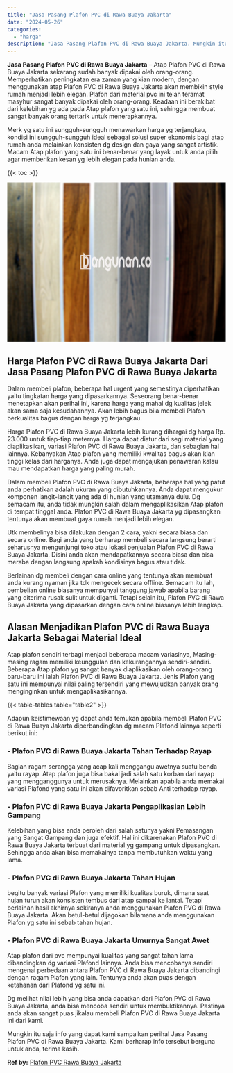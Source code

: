 ```yaml
---
title: "Jasa Pasang Plafon PVC di Rawa Buaya Jakarta"
date: "2024-05-26"
categories: 
  - "harga"
description: "Jasa Pasang Plafon PVC di Rawa Buaya Jakarta. Mungkin itu saja info yang dapat kami sampaikan perihal Jasa Pasang Plafon PVC di Rawa Buaya Jakarta. Kami berh..."
---
```


**Jasa Pasang Plafon PVC di Rawa Buaya Jakarta** – Atap Plafon PVC di Rawa Buaya Jakarta sekarang sudah banyak dipakai oleh orang-orang. Memperhatikan peningkatan era zaman yang kian modern, dengan menggunakan atap Plafon PVC di Rawa Buaya Jakarta akan membikin style rumah menjadi lebih elegan. Plafon dari material pvc ini telah teramat masyhur sangat banyak dipakai oleh orang-orang. Keadaan ini berakibat dari kelebihan yg ada pada Atap plafon yang satu ini, sehingga membuat sangat banyak orang tertarik untuk menerapkannya.

Merk yg satu ini sungguh-sungguh menawarkan harga yg terjangkau, kondisi ini sungguh-sungguh ideal sebagai solusi super ekonomis bagi atap rumah anda melainkan konsisten dg design dan gaya yang sangat artistik. Macam Atap plafon yang satu ini benar-benar yang layak untuk anda pilih agar memberikan kesan yg lebih elegan pada hunian anda.

{{< toc >}}

![Jasa Pasang Plafon PVC di Rawa Buaya Jakarta](/images/flafond-pvc-murah28.png)

## Harga Plafon PVC di Rawa Buaya Jakarta Dari Jasa Pasang Plafon PVC di Rawa Buaya Jakarta

Dalam membeli plafon, beberapa hal urgent yang semestinya diperhatikan yaitu tingkatan harga yang dipasarkannya. Seseorang benar-benar menetapkan akan perihal ini, karena harga yang mahal dg kualitas jelek akan sama saja kesudahannya. Akan lebih bagus bila membeli Plafon berkualitas bagus dengan harga yg terjangkau.

Harga Plafon PVC di Rawa Buaya Jakarta lebih kurang dihargai dg harga Rp. 23.000 untuk tiap-tiap meternya. Harga dapat diatur dari segi material yang diaplikasikan, variasi Plafon PVC di Rawa Buaya Jakarta, dan sebagian hal lainnya. Kebanyakan Atap plafon yang memiliki kwalitas bagus akan kian tinggi kelas dari harganya. Anda juga dapat mengajukan penawaran kalau mau mendapatkan harga yang paling murah.

Dalam membeli Plafon PVC di Rawa Buaya Jakarta, beberapa hal yang patut anda perhatikan adalah ukuran yang dibutuhkannya. Anda dapat mengukur komponen langit-langit yang ada di hunian yang utamanya dulu. Dg semacam itu, anda tidak mungkin salah dalam mengaplikasikan Atap plafon di tempat tinggal anda. Plafon PVC di Rawa Buaya Jakarta yg dipasangkan tentunya akan membuat gaya rumah menjadi lebih elegan.

Utk membelinya bisa dilakukan dengan 2 cara, yakni secara biasa dan secara online. Bagi anda yang berharap membeli secara langsung berarti seharusnya mengunjungi toko atau lokasi penjualan Plafon PVC di Rawa Buaya Jakarta. Disini anda akan mendapatkannya secara biasa dan bisa meraba dengan langsung apakah kondisinya bagus atau tidak.

Berlainan dg membeli dengan cara online yang tentunya akan membuat anda kurang nyaman jika tdk mengecek secara offline. Semacam itu lah, pembelian online biasanya mempunyai tanggung jawab apabila barang yang diterima rusak sulit untuk diganti. Tetapi selain itu, Plafon PVC di Rawa Buaya Jakarta yang dipasarkan dengan cara online biasanya lebih lengkap.

## Alasan Menjadikan Plafon PVC di Rawa Buaya Jakarta Sebagai Material Ideal

Atap plafon sendiri terbagi menjadi beberapa macam variasinya, Masing-masing ragam memiliki keunggulan dan kekurangannya sendiri-sendiri. Beberapa Atap plafon yg sangat banyak diaplikasikan oleh orang-orang baru-baru ini ialah Plafon PVC di Rawa Buaya Jakarta. Jenis Plafon yang satu ini mempunyai nilai paling tersendiri yang mewujudkan banyak orang menginginkan untuk mengaplikasikannya.

{{< table-tables table="table2" >}}

Adapun keistimewaan yg dapat anda temukan apabila membeli Plafon PVC di Rawa Buaya Jakarta diperbandingkan dg macam Plafond lainnya seperti berikut ini:

### \- Plafon PVC di Rawa Buaya Jakarta Tahan Terhadap Rayap

Bagian ragam serangga yang acap kali menggangu awetnya suatu benda yaitu rayap. Atap plafon juga bisa bakal jadi salah satu korban dari rayap yang mengganggunya untuk merusaknya. Melainkan apabila anda memakai variasi Plafond yang satu ini akan difavoritkan sebab Anti terhadap rayap.

### \- Plafon PVC di Rawa Buaya Jakarta Pengaplikasian Lebih Gampang

Kelebihan yang bisa anda peroleh dari salah satunya yakni Pemasangan yang Sangat Gampang dan juga efektif. Hal ini dikarenakan Plafon PVC di Rawa Buaya Jakarta terbuat dari material yg gampang untuk dipasangkan. Sehingga anda akan bisa memakainya tanpa membutuhkan waktu yang lama.

### \- Plafon PVC di Rawa Buaya Jakarta Tahan Hujan

begitu banyak variasi Plafon yang memiliki kualitas buruk, dimana saat hujan turun akan konsisten tembus dari atap sampai ke lantai. Tetapi berlainan hasil akhirnya sekiranya anda menggunakan Plafon PVC di Rawa Buaya Jakarta. Akan betul-betul dijagokan bilamana anda menggunakan Plafon yg satu ini sebab tahan hujan.

### \- Plafon PVC di Rawa Buaya Jakarta Umurnya Sangat Awet

Atap plafon dari pvc mempunyai kualitas yang sangat tahan lama dibandingkan dg variasi Plafond lainnya. Anda bisa mencobanya sendiri mengenai perbedaan antara Plafon PVC di Rawa Buaya Jakarta dibandingi dengan ragam Plafon yang lain. Tentunya anda akan puas dengan ketahanan dari Plafond yg satu ini.

Dg melihat nilai lebih yang bisa anda dapatkan dari Plafon PVC di Rawa Buaya Jakarta, anda bisa mencoba sendiri untuk membuktikannya. Pastinya anda akan sangat puas jikalau membeli Plafon PVC di Rawa Buaya Jakarta ini dari kami.

Mungkin itu saja info yang dapat kami sampaikan perihal Jasa Pasang Plafon PVC di Rawa Buaya Jakarta. Kami berharap info tersebut berguna untuk anda, terima kasih.

**Ref by:** [Plafon PVC Rawa Buaya Jakarta](https://id.wikipedia.org/wiki/Plafon)
